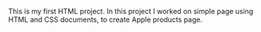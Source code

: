 This is my first HTML project.
In this project I worked on simple page using HTML and CSS documents, to create Apple products page.

